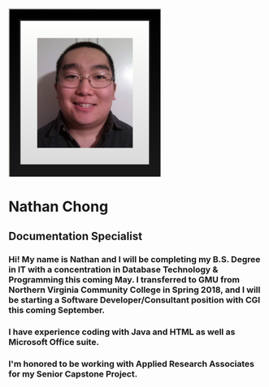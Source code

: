 <img src="https://github.com/ckyriaco/Capstone/blob/main/Photos_Gifs/Nathan_Chong.PNG" width="300">

# Nathan Chong #
## Documentation Specialist ##

### Hi! My name is Nathan and I will be completing my B.S. Degree in IT with a concentration in Database Technology & Programming this coming May. I transferred to GMU from Northern Virginia Community College in Spring 2018, and I will be starting a Software Developer/Consultant position with CGI this coming September. ###

### I have experience coding with Java and HTML as well as Microsoft Office suite. ###

### I'm honored to be working with Applied Research Associates for my Senior Capstone Project. ###